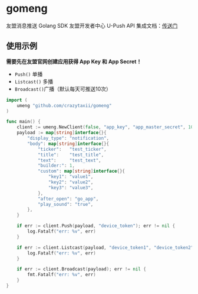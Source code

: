 # gomeng

友盟消息推送 Golang SDK
友盟开发者中心 U-Push API 集成文档：[传送门](https://developer.umeng.com/docs/66632/detail/68343)

## 使用示例

**需要先在友盟官网创建应用获得 App Key 和 App Secret！**

+ `Push()` 单播
+ `Listcast()` 多播
+ `Broadcast()`广播（默认每天可推送10次）

```go
import (
    umeng "github.com/crazytaxii/gomeng"
)

func main() {
    client := umeng.NewClient(false, "app_key", "app_master_secret", 10 * time.Second)
    payload := map[string]interface{}{
        "display_type": "notification",
        "body": map[string]interface{}{
            "ticker":   "test_ticker",
            "title":    "test_title",
            "text":     "test_text",
            "builder:": 1,
            "custom": map[string]interface{}{
                "key1": "value1",
                "key2": "value2",
                "key3": "value3",
            },
            "after_open": "go_app",
            "play_sound": "true",
        },
    }

    if err := client.Push(payload, "device_token"); err != nil {
        log.Fatalf("err: %v", err)
    }

    if err := client.Listcast(payload, "device_token1", "device_token2", "device_token3"); err != nil {
        log.Fatalf("err: %v", err)
    }

    if err := client.Broadcast(payload); err != nil {
        fmt.Fatalf("err: %v", err)
    }
}
```
